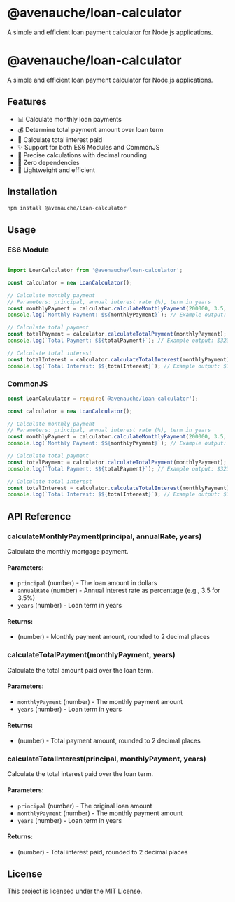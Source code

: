 # @avenauche/loan-calculator

A simple and efficient loan payment calculator for Node.js applications.

# @avenauche/loan-calculator

A simple and efficient loan payment calculator for Node.js applications.

## Features

- 📊 Calculate monthly loan payments
- 💰 Determine total payment amount over loan term
- 💸 Calculate total interest paid
- ✨ Support for both ES6 Modules and CommonJS
- 🔢 Precise calculations with decimal rounding
- 🚀 Zero dependencies
- 📱 Lightweight and efficient

## Installation
```bash
npm install @avenauche/loan-calculator
```

## Usage

### ES6 Module

```javascript

import LoanCalculator from '@avenauche/loan-calculator';

const calculator = new LoanCalculator();

// Calculate monthly payment
// Parameters: principal, annual interest rate (%), term in years
const monthlyPayment = calculator.calculateMonthlyPayment(200000, 3.5, 30);
console.log(`Monthly Payment: $${monthlyPayment}`); // Example output: $898.09

// Calculate total payment
const totalPayment = calculator.calculateTotalPayment(monthlyPayment);
console.log(`Total Payment: $${totalPayment}`); // Example output: $323312.40

// Calculate total interest
const totalInterest = calculator.calculateTotalInterest(monthlyPayment);
console.log(`Total Interest: $${totalInterest}`); // Example output: $123312.40

```

### CommonJS

```javascript
const LoanCalculator = require('@avenauche/loan-calculator');

const calculator = new LoanCalculator();

// Calculate monthly payment
// Parameters: principal, annual interest rate (%), term in years
const monthlyPayment = calculator.calculateMonthlyPayment(200000, 3.5, 30);
console.log(`Monthly Payment: $${monthlyPayment}`); // Example output: $898.09

// Calculate total payment
const totalPayment = calculator.calculateTotalPayment(monthlyPayment);
console.log(`Total Payment: $${totalPayment}`); // Example output: $323312.40

// Calculate total interest
const totalInterest = calculator.calculateTotalInterest(monthlyPayment);
console.log(`Total Interest: $${totalInterest}`); // Example output: $123312.40

```


## API Reference

### calculateMonthlyPayment(principal, annualRate, years)

Calculate the monthly mortgage payment.

#### Parameters:
- `principal` (number) - The loan amount in dollars
- `annualRate` (number) - Annual interest rate as percentage (e.g., 3.5 for 3.5%)
- `years` (number) - Loan term in years

#### Returns:
- (number) - Monthly payment amount, rounded to 2 decimal places

### calculateTotalPayment(monthlyPayment, years)

Calculate the total amount paid over the loan term.

#### Parameters:
- `monthlyPayment` (number) - The monthly payment amount
- `years` (number) - Loan term in years

#### Returns:
- (number) - Total payment amount, rounded to 2 decimal places

### calculateTotalInterest(principal, monthlyPayment, years)

Calculate the total interest paid over the loan term.

#### Parameters:
- `principal` (number) - The original loan amount
- `monthlyPayment` (number) - The monthly payment amount
- `years` (number) - Loan term in years

#### Returns:
- (number) - Total interest paid, rounded to 2 decimal places

## License
This project is licensed under the MIT License.